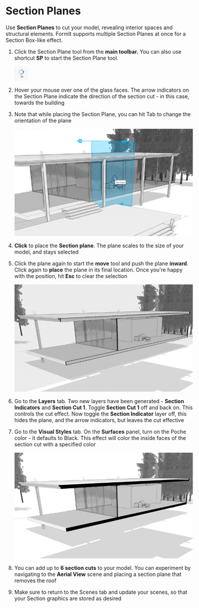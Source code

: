 # Section Planes

Use **Section Planes** to cut your model, revealing interior spaces and structural elements. FormIt supports multiple Section Planes at once for a Section Box-like effect. 

1. Click the Section Plane tool from the **main toolbar.** You can also use shortcut **SP** to start the Section Plane tool.

   ![](../.gitbook/assets/sectionicon.png)

2. Hover your mouse over one of the glass faces. The arrow indicators on the Section Plane indicate the direction of the section cut - in this case, towards the building
3. Note that while placing the Section Plane, you can hit Tab to change the orientation of the plane

   ![](../.gitbook/assets/sectiontemp.png)

4. **Click** to place the **Section plane**. The plane scales to the size of your model, and stays selected
5. Click the plane again to start the **move** tool and push the plane **inward**. Click again to **place** the plane in its final location. Once you're happy with the position, hit **Esc** to clear the selection

   ![](../.gitbook/assets/section_1.png)

6. Go to the **Layers** tab. Two new layers have been generated - **Section Indicators** and **Section Cut 1**. Toggle **Section Cut 1** off and back on. This controls the cut effect. Now toggle the **Section Indicator** layer off, this hides the plane, and the arrow indicators, but leaves the cut effective
7. Go to the **Visual Styles** tab. On the **Surfaces** panel, turn on the Poche color - it defaults to Black. This effect will color the inside faces of the section cut with a specified color

   ![](../.gitbook/assets/section_2.png)

8. You can add up to **6 section cuts** to your model. You can experiment by navigating to the **Aerial View** scene and placing a section plane that removes the roof
9. Make sure to return to the Scenes tab and update your scenes, so that your Section graphics are stored as desired

